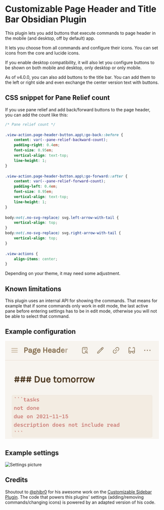 # Customizable Page Header and Title Bar Obsidian Plugin

This plugin lets you add buttons that execute commands to page header in the mobile (and desktop, off by default) app.

It lets you choose from all commands and configure their icons. You can set icons from the core and lucide icons.

If you enable desktop compatibility, it will also let you configure buttons to be shown on both mobile and desktop, only desktop or only mobile.

As of v4.0.0, you can also add buttons to the title bar. You can add them to the left or right side and even exchange the center version text with buttons.


## CSS snippet for Pane Relief count

If you use pane relief and add back/forward buttons to the page header, you can add the count like this:

```css
/* Pane relief count */

.view-action.page-header-button.app\:go-back::before {
    content: var(--pane-relief-backward-count);
    padding-right: 0.4em;
    font-size: 0.95em;
    vertical-align: text-top;
    line-height: 1;
}

.view-action.page-header-button.app\:go-forward::after {
    content: var(--pane-relief-forward-count);
    padding-left: 0.4em;
    font-size: 0.95em;
    vertical-align: text-top;
    line-height: 1;
}

body:not(.no-svg-replace) svg.left-arrow-with-tail {
    vertical-align: top;
}
body:not(.no-svg-replace) svg.right-arrow-with-tail {
    vertical-align: top;
}

.view-actions {
    align-items: center;
}

```

Depending on your theme, it may need some adjustment.

## Known limitations

This plugin uses an internal API for showing the commands. That means for example that if some commands only work in edit mode, the last active pane before entering settings has to be in edit mode, otherwise you will not be able to select that command.


## Example configuration

![Example configuration](https://raw.githubusercontent.com/kometenstaub/customizable-page-header-buttons/main/resources/customizable-page-header.jpg)

## Example settings

![Settings picture](https://raw.githubusercontent.com/kometenstaub/top-bar-buttons/main/resources/settings.png)

## Credits

Shoutout to [@phibr0](https://github.com/phibr0) for his awesome work on the [Customizable Sidebar Plugin](https://github.com/phibr0/obsidian-customizable-sidebar). The code that powers this plugins' settings (adding/removing commands/changing icons) is powered by an adapted version of his code.
